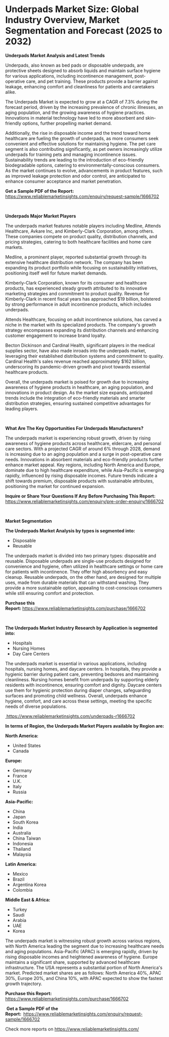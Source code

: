 <p><h1>Underpads Market Size: Global Industry Overview, Market Segmentation and Forecast (2025 to 2032)</h1></p><p><strong>Underpads Market Analysis and Latest Trends</strong></p>
<p><p>Underpads, also known as bed pads or disposable underpads, are protective sheets designed to absorb liquids and maintain surface hygiene for various applications, including incontinence management, post-operative care, and pet training. These products provide a barrier against leakage, enhancing comfort and cleanliness for patients and caretakers alike.</p><p>The Underpads Market is expected to grow at a CAGR of 7.3% during the forecast period, driven by the increasing prevalence of chronic illnesses, an aging population, and the growing awareness of hygiene practices. Innovations in material technology have led to more absorbent and skin-friendly options, further propelling market demand. </p><p>Additionally, the rise in disposable income and the trend toward home healthcare are fueling the growth of underpads, as more consumers seek convenient and effective solutions for maintaining hygiene. The pet care segment is also contributing significantly, as pet owners increasingly utilize underpads for training pets and managing incontinence issues. Sustainability trends are leading to the introduction of eco-friendly biodegradable options, catering to environmentally-conscious consumers. As the market continues to evolve, advancements in product features, such as improved leakage protection and odor control, are anticipated to enhance consumer acceptance and market penetration.</p></p>
<p><strong>Get a Sample PDF of the Report:&nbsp;</strong> <a href="https://www.reliablemarketinsights.com/enquiry/request-sample/1666702?utm_campaign=2993&utm_medium=2&utm_source=Github&utm_content=ia&utm_term=06032025&utm_id=underpads">https://www.reliablemarketinsights.com/enquiry/request-sample/1666702</a></p>
<p>&nbsp;</p>
<p><strong>Underpads Major Market Players</strong></p>
<p><p>The underpads market features notable players including Medline, Attends Healthcare, Avkare Inc, and Kimberly-Clark Corporation, among others. These companies compete on product quality, distribution channels, and pricing strategies, catering to both healthcare facilities and home care markets. </p><p>Medline, a prominent player, reported substantial growth through its extensive healthcare distribution network. The company has been expanding its product portfolio while focusing on sustainability initiatives, positioning itself well for future market demands. </p><p>Kimberly-Clark Corporation, known for its consumer and healthcare products, has experienced steady growth attributed to its innovative marketing strategies and commitment to product quality. Revenue for Kimberly-Clark in recent fiscal years has approached $19 billion, bolstered by strong performance in adult incontinence products, which includes underpads.</p><p>Attends Healthcare, focusing on adult incontinence solutions, has carved a niche in the market with its specialized products. The company's growth strategy encompasses expanding its distribution channels and enhancing customer engagement to increase brand loyalty.</p><p>Becton Dickinson and Cardinal Health, significant players in the medical supplies sector, have also made inroads into the underpads market, leveraging their established distribution systems and commitment to quality. Cardinal Health's sales revenue reached approximately $162 billion, underscoring its pandemic-driven growth and pivot towards essential healthcare products.</p><p>Overall, the underpads market is poised for growth due to increasing awareness of hygiene products in healthcare, an aging population, and innovations in product design. As the market size expands, anticipated trends include the integration of eco-friendly materials and smarter distribution strategies, ensuring sustained competitive advantages for leading players.</p></p>
<p>&nbsp;</p>
<p><strong>What Are The Key Opportunities For Underpads Manufacturers?</strong></p>
<p><p>The underpads market is experiencing robust growth, driven by rising awareness of hygiene products across healthcare, eldercare, and personal care sectors. With a projected CAGR of around 6% through 2028, demand is increasing due to an aging population and a surge in post-operative care needs. Innovations in absorbent materials and eco-friendly products further enhance market appeal. Key regions, including North America and Europe, dominate due to high healthcare expenditure, while Asia-Pacific is emerging rapidly, influenced by rising disposable incomes. Future trends indicate a shift towards premium, disposable products with sustainable attributes, positioning the market for continued expansion.</p></p>
<p><strong>Inquire or Share Your Questions If Any Before Purchasing This Report:</strong> <a href="https://www.reliablemarketinsights.com/enquiry/pre-order-enquiry/1666702?utm_campaign=2993&utm_medium=2&utm_source=Github&utm_content=ia&utm_term=06032025&utm_id=underpads">https://www.reliablemarketinsights.com/enquiry/pre-order-enquiry/1666702</a></p>
<p>&nbsp;</p>
<p><strong>Market Segmentation</strong></p>
<p><strong>The Underpads Market Analysis by types is segmented into:</strong></p>
<p><ul><li>Disposable</li><li>Reusable</li></ul></p>
<p><p>The underpads market is divided into two primary types: disposable and reusable. Disposable underpads are single-use products designed for convenience and hygiene, often utilized in healthcare settings or home care for patients with incontinence. They offer high absorbency and easy cleanup. Reusable underpads, on the other hand, are designed for multiple uses, made from durable materials that can withstand washing. They provide a more sustainable option, appealing to cost-conscious consumers while still ensuring comfort and protection.</p></p>
<p><strong>Purchase this Report:&nbsp;</strong><a href="https://www.reliablemarketinsights.com/purchase/1666702?utm_campaign=2993&utm_medium=2&utm_source=Github&utm_content=ia&utm_term=06032025&utm_id=underpads">https://www.reliablemarketinsights.com/purchase/1666702</a></p>
<p>&nbsp;</p>
<p><strong>The Underpads Market Industry Research by Application is segmented into:</strong></p>
<p><ul><li>Hospitals</li><li>Nursing Homes</li><li>Day Care Centers</li></ul></p>
<p><p>The underpads market is essential in various applications, including hospitals, nursing homes, and daycare centers. In hospitals, they provide a hygienic barrier during patient care, preventing bedsores and maintaining cleanliness. Nursing homes benefit from underpads by supporting elderly residents with incontinence, ensuring comfort and dignity. Daycare centers use them for hygienic protection during diaper changes, safeguarding surfaces and promoting child wellness. Overall, underpads enhance hygiene, comfort, and care across these settings, meeting the specific needs of diverse populations.</p></p>
<p><a href="https://www.reliablemarketinsights.com/underpads-r1666702?utm_campaign=2993&utm_medium=2&utm_source=Github&utm_content=ia&utm_term=06032025&utm_id=underpads">&nbsp;https://www.reliablemarketinsights.com/underpads-r1666702</a></p>
<p><strong>In terms of Region, the Underpads Market Players available by Region are:</strong></p>
<p>
    <p> <strong> North America: </strong>
        <ul>
            <li>United States</li>
            <li>Canada</li>
        </ul>
        </p> 
    <p> <strong> Europe: </strong>
        <ul>
            <li>Germany</li>
            <li>France</li>
            <li>U.K.</li>
            <li>Italy</li>
            <li>Russia</li>
        </ul>
        </p> 
    <p> <strong> Asia-Pacific: </strong>
        <ul>
            <li>China</li>
            <li>Japan</li>
            <li>South Korea</li>
            <li>India</li>
            <li>Australia</li>
            <li>China Taiwan</li>
            <li>Indonesia</li>
            <li>Thailand</li>
            <li>Malaysia</li>
        </ul>
        </p> 
    <p> <strong> Latin America: </strong>
        <ul>
            <li>Mexico</li>
            <li>Brazil</li>
            <li>Argentina Korea</li>
            <li>Colombia</li>
        </ul>
        </p> 
    <p> <strong> Middle East & Africa: </strong>
        <ul>
            <li>Turkey</li>
            <li>Saudi</li>
            <li>Arabia</li>
            <li>UAE</li>
            <li>Korea</li>
        </ul>
    </p>
    </p>
<p><p>The underpads market is witnessing robust growth across various regions, with North America leading the segment due to increasing healthcare needs and aging populations. Asia-Pacific (APAC) is emerging rapidly, driven by rising disposable incomes and heightened awareness of hygiene. Europe maintains a significant share, supported by advanced healthcare infrastructure. The USA represents a substantial portion of North America's market. Predicted market shares are as follows: North America 40%, APAC 30%, Europe 20%, and China 10%, with APAC expected to show the fastest growth trajectory.</p></p>
<p><strong>Purchase this Report: </strong><a href="https://www.reliablemarketinsights.com/purchase/1666702?utm_campaign=2993&utm_medium=2&utm_source=Github&utm_content=ia&utm_term=06032025&utm_id=underpads">https://www.reliablemarketinsights.com/purchase/1666702</a></p>
<p>&nbsp;<strong>Get a Sample PDF of the Report:&nbsp;&nbsp;</strong><a href="https://www.reliablemarketinsights.com/enquiry/request-sample/1666702?utm_campaign=2993&utm_medium=2&utm_source=Github&utm_content=ia&utm_term=06032025&utm_id=underpads">https://www.reliablemarketinsights.com/enquiry/request-sample/1666702</a></p>
<p><strong></strong></p>
<p>Check more reports on <a href="https://www.reliablemarketinsights.com/?utm_campaign=2993&utm_medium=2&utm_source=Github&utm_content=ia&utm_term=06032025&utm_id=underpads">https://www.reliablemarketinsights.com/</a></p>